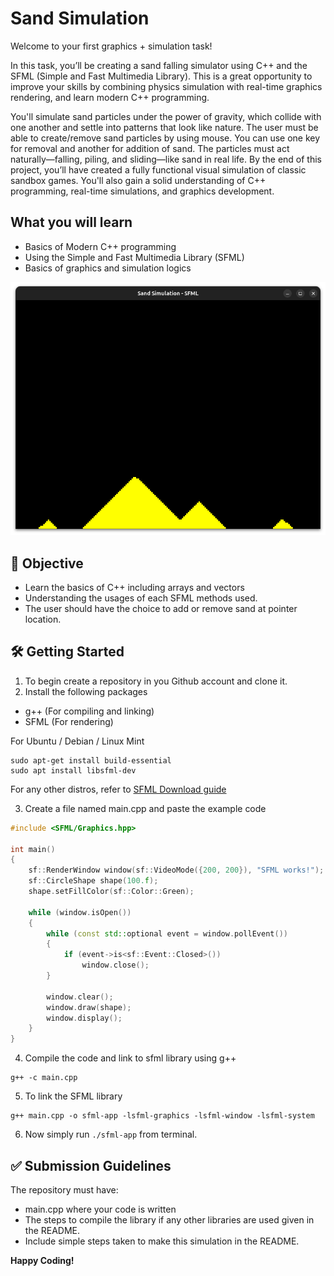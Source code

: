 # Sand Simulation
Welcome to your first graphics + simulation task!

In this task, you’ll be creating a sand falling simulator using C++ and the SFML (Simple and Fast Multimedia Library). This is a great opportunity to improve your skills by combining physics simulation with real-time graphics rendering, and learn modern C++ programming.

You'll simulate sand particles under the power of gravity, which collide with one another and settle into patterns that look like nature. The user must be able to create/remove sand particles by using mouse. You can use one key for removal and another for addition of sand. The particles must act naturally—falling, piling, and sliding—like sand in real life. By the end of this project, you’ll have created a fully functional visual simulation of classic sandbox games. You'll also gain a solid understanding of C++ programming, real-time simulations, and graphics development.

## What you will learn
- Basics of Modern C++ programming
- Using the Simple and Fast Multimedia Library (SFML)
- Basics of graphics and simulation logics

![screenshot](screenshot.png)

## 🎯 Objective
- Learn the basics of C++ including arrays and vectors
- Understanding the usages of each SFML methods used.
- The user should have the choice to add or remove sand at pointer location.

## 🛠 Getting Started
1. To begin create a repository in you Github account and clone it.
2. Install the following packages
- g++ (For compiling and linking)
- SFML (For rendering)

For Ubuntu / Debian / Linux Mint
```
sudo apt-get install build-essential
sudo apt install libsfml-dev
```
For any other distros, refer to [SFML Download guide](https://www.sfml-dev.org/download/sfml/3.0.0/)

3. Create a file named main.cpp and paste the example code
``` C++
#include <SFML/Graphics.hpp>

int main()
{
    sf::RenderWindow window(sf::VideoMode({200, 200}), "SFML works!");
    sf::CircleShape shape(100.f);
    shape.setFillColor(sf::Color::Green);

    while (window.isOpen())
    {
        while (const std::optional event = window.pollEvent())
        {
            if (event->is<sf::Event::Closed>())
                window.close();
        }

        window.clear();
        window.draw(shape);
        window.display();
    }
}
```
4. Compile the code and link to sfml library using g++
```
g++ -c main.cpp
```
5. To link the SFML library
```
g++ main.cpp -o sfml-app -lsfml-graphics -lsfml-window -lsfml-system
```
6. Now simply run `./sfml-app` from terminal.

## ✅ Submission Guidelines
The repository must have:
- main.cpp where your code is written
- The steps to compile the library if any other libraries are used given in the README.
- Include simple steps taken to make this simulation in the README.

<b>Happy Coding!</b>
